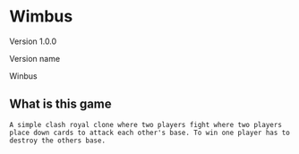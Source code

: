 # Wimbus

Version 1.0.0

Version name

Winbus

## What is this game

    A simple clash royal clone where two players fight where two players place down cards to attack each other's base. To win one player has to destroy the others base. 
